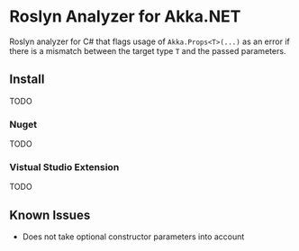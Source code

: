 # Roslyn Analyzer for Akka.NET
Roslyn analyzer for C# that flags usage of `Akka.Props<T>(...)` as an error if there is a mismatch between the target type `T` and the passed parameters.

## Install
TODO

### Nuget
TODO

### Vistual Studio Extension
TODO

## Known Issues

* Does not take optional constructor parameters into account 
